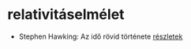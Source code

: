 # relativitáselmélet

- Stephen Hawking: Az idő rövid története [részletek](../_details/Stephen%20Hawking.md#id_1166)
